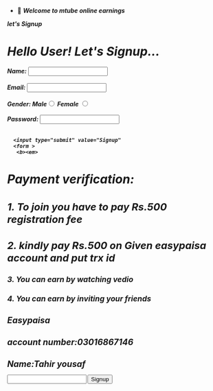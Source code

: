 - 👋 <b><em><tr>Welcome to mtube online earnings 
 <p>let's Signup </>
<em >
   
  <!DOCTYPE html>
<html lang="en">
  <head>
    <meta charset="UTF-8" />
    <title>Learn Programming</title>
  </head>
  <body>
    <h1>Hello User! Let's Signup...</h1>
    <form>
      Name: <input type="text" name="name" id="name" /> <br />
      <br />
      Email:
      <input type="text" name="emailId" id="emailId" /> <br />
      <br />
      Gender: Male<input type="radio" name="male" id="male" value="Male" />
      Female <input type="radio" name="female" id="female" value="Female" />
      <br />
      <br />
      Password: <input type="password" name="password" id="password" /> <br />
      <br />
      
      <input type="submit" value="Signup" 
      <form >
       <b><em>
 <h1>Payment verification: </h1>
 <td><em><sup>
 <h1>1. To join you have to pay Rs.500
 registration fee</td>
 
 <h1>2. kindly pay Rs.500 on Given easypaisa
 account and put trx id</h1>
 <h2>3. You can earn by watching vedio</h2>
<h2> 4. You can earn by inviting your friends</h2>
  <b><em><sup>
  <tr><form>
 <b><h1>Easypaisa</h1>
  <h1>account number:03016867146</h1>
  <h1>Name:Tahir yousaf</h1>
  <form>
<input type="put trx id here":<input type></form>
 <input type="submit"value="Signup"</form >
